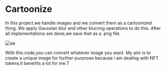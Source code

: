 # Cartoonize

In this project,we handle images and we convert them as a cartoonized thing.
We apply Gaussian blur and other blurring operations to do this.
After all implementations are done,we save that as a .png file.



![aa](https://user-images.githubusercontent.com/38746955/140661749-a3a96e28-7b41-4e32-95b3-403e400726ea.PNG)


With this code,you can convert whatever image you want.
My aim is to create a unique image for further purposes because i am dealing with NFT tokens.It benefits a lot for me.T
